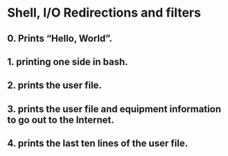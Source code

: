 # Shell, I/O Redirections and filters
## 0. Prints “Hello, World”.
## 1. printing one side in bash.
## 2. prints the user file.
## 3. prints the user file and equipment information to go out to the Internet.
## 4. prints the last ten lines of the user file.
